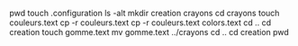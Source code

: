 pwd
touch .configuration
ls -alt
mkdir creation crayons
cd crayons
touch couleurs.text
cp -r couleurs.text
cp -r couleurs.text colors.text
cd ..
cd creation
touch gomme.text
mv gomme.text ../crayons
cd ..
cd creation
pwd
